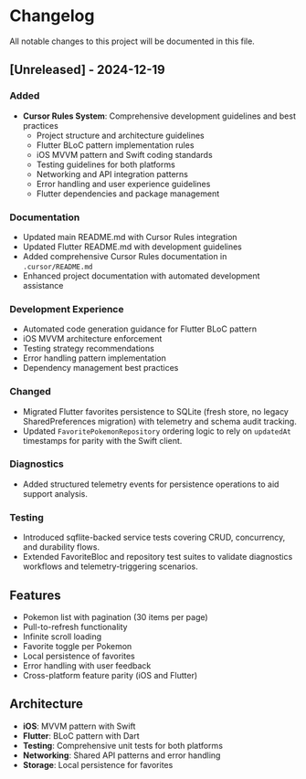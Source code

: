 # Changelog

All notable changes to this project will be documented in this file.

## [Unreleased] - 2024-12-19

### Added
- **Cursor Rules System**: Comprehensive development guidelines and best practices
  - Project structure and architecture guidelines
  - Flutter BLoC pattern implementation rules
  - iOS MVVM pattern and Swift coding standards
  - Testing guidelines for both platforms
  - Networking and API integration patterns
  - Error handling and user experience guidelines
  - Flutter dependencies and package management

### Documentation
- Updated main README.md with Cursor Rules integration
- Updated Flutter README.md with development guidelines
- Added comprehensive Cursor Rules documentation in `.cursor/README.md`
- Enhanced project documentation with automated development assistance

### Development Experience
- Automated code generation guidance for Flutter BLoC pattern
- iOS MVVM architecture enforcement
- Testing strategy recommendations
- Error handling pattern implementation
- Dependency management best practices

### Changed
- Migrated Flutter favorites persistence to SQLite (fresh store, no legacy SharedPreferences migration) with telemetry and schema audit tracking.
- Updated `FavoritePokemonRepository` ordering logic to rely on `updatedAt` timestamps for parity with the Swift client.

### Diagnostics
- Added structured telemetry events for persistence operations to aid support analysis.

### Testing
- Introduced sqflite-backed service tests covering CRUD, concurrency, and durability flows.
- Extended FavoriteBloc and repository test suites to validate diagnostics workflows and telemetry-triggering scenarios.

## Features
- Pokemon list with pagination (30 items per page)
- Pull-to-refresh functionality
- Infinite scroll loading
- Favorite toggle per Pokemon
- Local persistence of favorites
- Error handling with user feedback
- Cross-platform feature parity (iOS and Flutter)

## Architecture
- **iOS**: MVVM pattern with Swift
- **Flutter**: BLoC pattern with Dart
- **Testing**: Comprehensive unit tests for both platforms
- **Networking**: Shared API patterns and error handling
- **Storage**: Local persistence for favorites

